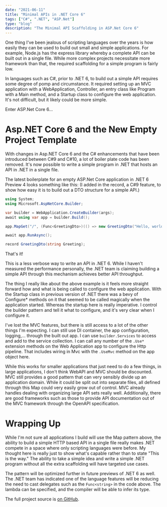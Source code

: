 ```yaml
---
date: "2021-06-11"
title: "Minimal APIs in .NET Core 6"
tags: ["C#", ".NET", "ASP.Net"]
type: "blog"
description: "The Minimal API Scaffolding in ASP.Net Core 6"
---
```


One thing I've been jealous of scripting languages over the years is how easily they can be used to build out small and simple applications.
For example, Node.js has the express library whereby a complete API can be built out in a single file.
While more complex projects necessitate more framework than that, the required scaffolding for a simple program is fairly low.

In languages such as C#, prior to .NET 6, to build out a simple API requires some degree of pomp and circumstance.
It required setting up an MVC application with a WebApplication, Controller, an entry class like Program with a Main method, and a Startup class to configure the web application.
It's not difficult, but it likely could be more simple.

Enter ASP.Net Core 6...

# Asp.NET Core 6 and the New Empty Project Template


With changes in Asp.NET Core 6 and the C# enhancements that have been introduced between C#9 and C#10, a lot of boiler plate code has been removed.
It's now possible to write a simple program in .NET that hosts an API in .NET in a single file.

The latest boilerplate for an empty ASP.Net Core application in .NET 6 Preview 4 looks something like this:
(I added in the record, a C#9 feature, to show how easy it is to build out a DTO structure for a simple API.)


```csharp
using System;
using Microsoft.AspNetCore.Builder;

var builder = WebApplication.CreateBuilder(args);
await using var app = builder.Build();

app.MapGet("/", (Func<GreetingDto>)(() => new GreetingDto("Hello, world!")));

await app.RunAsync();

record GreetingDto(string Greeting);
```

That's it!

This is a less verbose way to write an API in .NET 6.
While I haven't measured the performance personally, the .NET team is claiming building a simple API through this mechanism achieves better API throughput.

The thing I really like about the above example is it feels more straight forward how and what is being called to configure the web application.
With the Startup class in previous version of .NET there was a bevy of Configure* methods on it that seemed to be called magically when the application started.
Whereas the startup here is really imperative.
I control the builder pattern and tell it what to configure, and it's very clear when I configure it.

I've lost the MVC features, but there is still access to a lot of the other things I'm expecting.
I can still use DI container, the app configuration, logging,... through the built out app.
I can use `builder.Services` to access and add to the service collection.
I can call any number of the `.Use*` extension methods on the Web Application app to configure the Http pipeline.
That includes wiring in Mvc with the `.UseMvc` method on the app object here.

While this works for smaller applications that just need to do a few things, in large applications, I don't think WebAPI and MVC should be discounted.
MVC still provides a good pattern that can very sensibly divide up an application domain.
While it could be split out into separate files, all defined through this Map could very easily grow out of control.
MVC already handles dealing with organizing large API sets really well.
Additionally, there are good frameworks such as those to provide API documentation out of the MVC framework through the OpenAPI specification.

# Wrapping Up
While I'm not sure all applications I build will use the Map pattern above, the ability to build a simple HTTP based API in a single file really makes .NET compete in a space where only scripting languages were before.
My thought here is really just to show what's capable rather than to state "This is the way."
The ability to take a simple idea and write a simple .NET program without all the extra scaffolding will have targeted use cases.

The pattern will be optimized further in future previews of .NET 6 as well.
The .NET team has indicated one of the language features will be reducing the need to cast delegates such as the `Func<string>` in the code above.
The lambda can be specified, and the compiler will be able to infer its type.

The full project source is [on GitHub](https://github.com/jerhon/hs-dot-net-6-minimal-api/tree/main/hs-small-api-demo).
